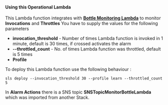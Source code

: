 #### Using this Operational Lambda
This Lambda function integrates with [**Bottle Monitoring Lambda**](https://gitlab.com/bottle-tech/bottle-library/resource-monitoring-lambda) to monitor **Invocations** and **Throttles**
You have to supply the values for the following parameters
- **invocation_threshold** - Number of times Lambda function is invoked in 1 minute, default is 30 times, if crossed activates the alarm
- **--throttled_count** - No. of times Lambda function was throttled, default is 5 times
- **Profile**

To deploy this Lambda function use the following behaviour :
```
sls deploy --invocation_threshold 30 --profile learn --throttled_count 5
```
In **Alarm Actions** there is a SNS topic **SNSTopicMonitorBottleLambda** which was imported from another Stack.
